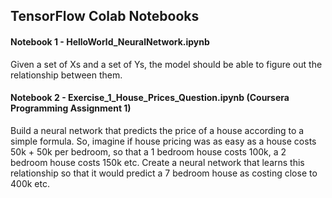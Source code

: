 <h2> TensorFlow Colab Notebooks </h2>


<h4> Notebook 1 - HelloWorld_NeuralNetwork.ipynb </h4>
Given a set of Xs and a set of Ys, the model should be able to figure out the relationship between them.
<br>


<h4> Notebook 2 - Exercise_1_House_Prices_Question.ipynb (Coursera Programming Assignment 1) </h4>

Build a neural network that predicts the price of a house according to a simple formula.
So, imagine if house pricing was as easy as a house costs 50k + 50k per bedroom, so that a 1 bedroom house costs 100k, a 2 bedroom house costs 150k etc.
Create a neural network that learns this relationship so that it would predict a 7 bedroom house as costing close to 400k etc.
